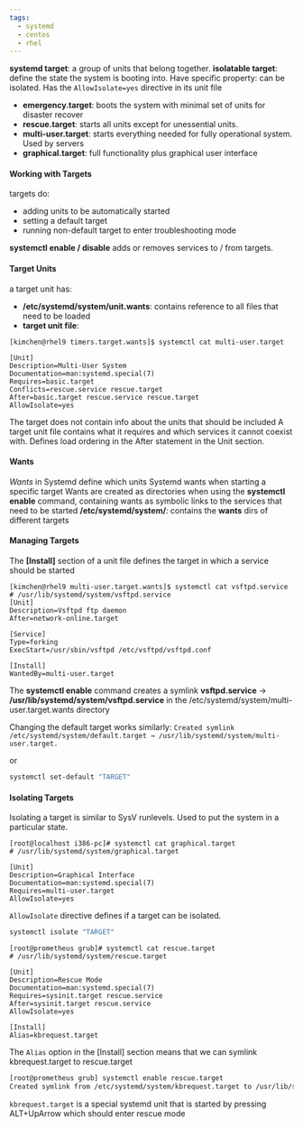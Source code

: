```yaml
---
tags:
  - systemd
  - centos
  - rhel
---
```


**systemd target**: a group of units that belong together. 
**isolatable target**: define the state the system is booting into. Have specific property: can be isolated. Has the `AllowIsolate=yes` directive in its unit file

* **emergency.target**: boots the system with minimal set of units for disaster recover
* **rescue.target**: starts all units except for unessential units.
* **multi-user.target**: starts everything needed for fully operational system. Used by servers
* **graphical.target**: full functionality plus graphical user interface

#### Working with Targets

targets do:
* adding units to be automatically started
* setting a default target
* running non-default target to enter troubleshooting mode

**systemctl enable / disable** adds or removes services to / from targets.

#### Target Units

a target unit has:
* **/etc/systemd/system/unit.wants**: contains reference to all files that need to be loaded
* **target unit file**:

```
[kimchen@rhel9 timers.target.wants]$ systemctl cat multi-user.target

[Unit]
Description=Multi-User System
Documentation=man:systemd.special(7)
Requires=basic.target
Conflicts=rescue.service rescue.target
After=basic.target rescue.service rescue.target
AllowIsolate=yes
```

The target does not contain info about the units that should be included
A target unit file contains what it requires and which services it cannot coexist with. Defines load ordering in the After statement in the Unit section.

#### Wants

*Wants* in Systemd define which units Systemd wants when starting a specific target
Wants are created as directories when using the **systemctl enable** command, containing wants as symbolic links to the services that need to be started
**/etc/systemd/system/**: contains the **wants** dirs of different targets
#### Managing Targets

The **\[Install]** section of a unit file defines the target in which a service should be started
```
[kimchen@rhel9 multi-user.target.wants]$ systemctl cat vsftpd.service
# /usr/lib/systemd/system/vsftpd.service
[Unit]
Description=Vsftpd ftp daemon
After=network-online.target

[Service]
Type=forking
ExecStart=/usr/sbin/vsftpd /etc/vsftpd/vsftpd.conf

[Install]
WantedBy=multi-user.target
```

The **systemctl enable** command creates a symlink 
**vsftpd.service** -> **/usr/lib/systemd/system/vsftpd.service** in the /etc/systemd/system/multi-user.target.wants directory

Changing the default target works similarly:
`Created symlink /etc/systemd/system/default.target → /usr/lib/systemd/system/multi-user.target.`

or

``` bash
systemctl set-default "TARGET"
```
#### Isolating Targets

Isolating a target is similar to SysV runlevels. Used to put the system in a particular state.

```
[root@localhost i386-pc]# systemctl cat graphical.target
# /usr/lib/systemd/system/graphical.target

[Unit]
Description=Graphical Interface
Documentation=man:systemd.special(7)
Requires=multi-user.target
AllowIsolate=yes
```

`AllowIsolate` directive defines if a target can be isolated.

``` bash
systemctl isolate "TARGET"
```

```
[root@prometheus grub]# systemctl cat rescue.target
# /usr/lib/systemd/system/rescue.target

[Unit]
Description=Rescue Mode
Documentation=man:systemd.special(7)
Requires=sysinit.target rescue.service
After=sysinit.target rescue.service
AllowIsolate=yes

[Install]
Alias=kbrequest.target
```

The `Alias` option in the \[Install] section means that we can symlink kbrequest.target to rescue.target

``` bash
[root@prometheus grub] systemctl enable rescue.target
Created symlink from /etc/systemd/system/kbrequest.target to /usr/lib/systemd/system/rescue.target.
```

`kbrequest.target` is a special systemd unit that is started by pressing ALT+UpArrow which should enter rescue mode
